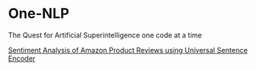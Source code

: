 # One-NLP
The Quest for Artificial Superintelligence one code at a time

[Sentiment Analysis of Amazon Product Reviews using Universal Sentence Encoder ](https://github.com/shubhamphal/One-NLP/blob/master/Sentiment_Analysis_Amazon_product_review.ipynb)
 
